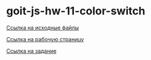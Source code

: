 # goit-js-hw-11-color-switch

[Ссылка на исходные файлы](https://github.com/Rina-Silver/goit-js-hw-11-color-switch)

[Ссылка на рабочую страницу](https://rina-silver.github.io/goit-js-hw-11-color-switch/)

[Ссылка на задание](https://github.com/goitacademy/javascript-homework/blob/main/homework-11/color-switch/README.md)
